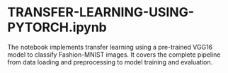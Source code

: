 # TRANSFER-LEARNING-USING-PYTORCH.ipynb
The notebook implements transfer learning using a pre-trained VGG16 model to classify Fashion-MNIST images. It covers the complete pipeline from data loading and preprocessing to model training and evaluation.
